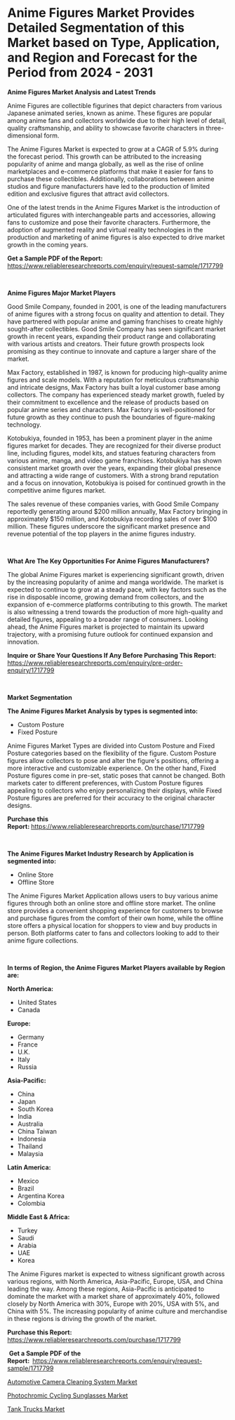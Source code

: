 <p><h1>Anime Figures Market Provides Detailed Segmentation of this Market based on Type, Application, and Region and Forecast for the Period from 2024 - 2031</h1></p><p><strong>Anime Figures Market Analysis and Latest Trends</strong></p>
<p><p>Anime Figures are collectible figurines that depict characters from various Japanese animated series, known as anime. These figures are popular among anime fans and collectors worldwide due to their high level of detail, quality craftsmanship, and ability to showcase favorite characters in three-dimensional form.</p><p>The Anime Figures Market is expected to grow at a CAGR of 5.9% during the forecast period. This growth can be attributed to the increasing popularity of anime and manga globally, as well as the rise of online marketplaces and e-commerce platforms that make it easier for fans to purchase these collectibles. Additionally, collaborations between anime studios and figure manufacturers have led to the production of limited edition and exclusive figures that attract avid collectors.</p><p>One of the latest trends in the Anime Figures Market is the introduction of articulated figures with interchangeable parts and accessories, allowing fans to customize and pose their favorite characters. Furthermore, the adoption of augmented reality and virtual reality technologies in the production and marketing of anime figures is also expected to drive market growth in the coming years.</p></p>
<p><strong>Get a Sample PDF of the Report:&nbsp;</strong> <a href="https://www.reliableresearchreports.com/enquiry/request-sample/1717799">https://www.reliableresearchreports.com/enquiry/request-sample/1717799</a></p>
<p>&nbsp;</p>
<p><strong>Anime Figures Major Market Players</strong></p>
<p><p>Good Smile Company, founded in 2001, is one of the leading manufacturers of anime figures with a strong focus on quality and attention to detail. They have partnered with popular anime and gaming franchises to create highly sought-after collectibles. Good Smile Company has seen significant market growth in recent years, expanding their product range and collaborating with various artists and creators. Their future growth prospects look promising as they continue to innovate and capture a larger share of the market.</p><p>Max Factory, established in 1987, is known for producing high-quality anime figures and scale models. With a reputation for meticulous craftsmanship and intricate designs, Max Factory has built a loyal customer base among collectors. The company has experienced steady market growth, fueled by their commitment to excellence and the release of products based on popular anime series and characters. Max Factory is well-positioned for future growth as they continue to push the boundaries of figure-making technology.</p><p>Kotobukiya, founded in 1953, has been a prominent player in the anime figures market for decades. They are recognized for their diverse product line, including figures, model kits, and statues featuring characters from various anime, manga, and video game franchises. Kotobukiya has shown consistent market growth over the years, expanding their global presence and attracting a wide range of customers. With a strong brand reputation and a focus on innovation, Kotobukiya is poised for continued growth in the competitive anime figures market.</p><p>The sales revenue of these companies varies, with Good Smile Company reportedly generating around $200 million annually, Max Factory bringing in approximately $150 million, and Kotobukiya recording sales of over $100 million. These figures underscore the significant market presence and revenue potential of the top players in the anime figures industry.</p></p>
<p>&nbsp;</p>
<p><strong>What Are The Key Opportunities For Anime Figures Manufacturers?</strong></p>
<p><p>The global Anime Figures market is experiencing significant growth, driven by the increasing popularity of anime and manga worldwide. The market is expected to continue to grow at a steady pace, with key factors such as the rise in disposable income, growing demand from collectors, and the expansion of e-commerce platforms contributing to this growth. The market is also witnessing a trend towards the production of more high-quality and detailed figures, appealing to a broader range of consumers. Looking ahead, the Anime Figures market is projected to maintain its upward trajectory, with a promising future outlook for continued expansion and innovation.</p></p>
<p><strong>Inquire or Share Your Questions If Any Before Purchasing This Report:</strong> <a href="https://www.reliableresearchreports.com/enquiry/pre-order-enquiry/1717799">https://www.reliableresearchreports.com/enquiry/pre-order-enquiry/1717799</a></p>
<p>&nbsp;</p>
<p><strong>Market Segmentation</strong></p>
<p><strong>The Anime Figures Market Analysis by types is segmented into:</strong></p>
<p><ul><li>Custom Posture</li><li>Fixed Posture</li></ul></p>
<p><p>Anime Figures Market Types are divided into Custom Posture and Fixed Posture categories based on the flexibility of the figure. Custom Posture figures allow collectors to pose and alter the figure's positions, offering a more interactive and customizable experience. On the other hand, Fixed Posture figures come in pre-set, static poses that cannot be changed. Both markets cater to different preferences, with Custom Posture figures appealing to collectors who enjoy personalizing their displays, while Fixed Posture figures are preferred for their accuracy to the original character designs.</p></p>
<p><strong>Purchase this Report:&nbsp;</strong><a href="https://www.reliableresearchreports.com/purchase/1717799">https://www.reliableresearchreports.com/purchase/1717799</a></p>
<p>&nbsp;</p>
<p><strong>The Anime Figures Market Industry Research by Application is segmented into:</strong></p>
<p><ul><li>Online Store</li><li>Offline Store</li></ul></p>
<p><p>The Anime Figures Market Application allows users to buy various anime figures through both an online store and offline store market. The online store provides a convenient shopping experience for customers to browse and purchase figures from the comfort of their own home, while the offline store offers a physical location for shoppers to view and buy products in person. Both platforms cater to fans and collectors looking to add to their anime figure collections.</p></p>
<p>&nbsp;</p>
<p><strong>In terms of Region, the Anime Figures Market Players available by Region are:</strong></p>
<p>
    <p> <strong> North America: </strong>
        <ul>
            <li>United States</li>
            <li>Canada</li>
        </ul>
        </p> 
    <p> <strong> Europe: </strong>
        <ul>
            <li>Germany</li>
            <li>France</li>
            <li>U.K.</li>
            <li>Italy</li>
            <li>Russia</li>
        </ul>
        </p> 
    <p> <strong> Asia-Pacific: </strong>
        <ul>
            <li>China</li>
            <li>Japan</li>
            <li>South Korea</li>
            <li>India</li>
            <li>Australia</li>
            <li>China Taiwan</li>
            <li>Indonesia</li>
            <li>Thailand</li>
            <li>Malaysia</li>
        </ul>
        </p> 
    <p> <strong> Latin America: </strong>
        <ul>
            <li>Mexico</li>
            <li>Brazil</li>
            <li>Argentina Korea</li>
            <li>Colombia</li>
        </ul>
        </p> 
    <p> <strong> Middle East & Africa: </strong>
        <ul>
            <li>Turkey</li>
            <li>Saudi</li>
            <li>Arabia</li>
            <li>UAE</li>
            <li>Korea</li>
        </ul>
    </p>
    </p>
<p><p>The Anime Figures market is expected to witness significant growth across various regions, with North America, Asia-Pacific, Europe, USA, and China leading the way. Among these regions, Asia-Pacific is anticipated to dominate the market with a market share of approximately 40%, followed closely by North America with 30%, Europe with 20%, USA with 5%, and China with 5%. The increasing popularity of anime culture and merchandise in these regions is driving the growth of the market.</p></p>
<p><strong>Purchase this Report: </strong><a href="https://www.reliableresearchreports.com/purchase/1717799">https://www.reliableresearchreports.com/purchase/1717799</a></p>
<p>&nbsp;<strong>Get a Sample PDF of the Report:&nbsp;&nbsp;</strong><a href="https://www.reliableresearchreports.com/enquiry/request-sample/1717799">https://www.reliableresearchreports.com/enquiry/request-sample/1717799</a></p>
<p><strong></strong></p>
<p><p><a href="https://military-diascia-e68.notion.site/Global-Automotive-Camera-Cleaning-System-Market-Size-and-Market-Trends-Insights-and-Projections-fro-c6b1e1521eaf42a594924fbf705bfe8f">Automotive Camera Cleaning System Market</a></p><p><a href="https://github.com/edytherolanlouisejk1miz0wig/Market-Research-Report-List-1/blob/main/photochromic-cycling-sunglasses-market.md">Photochromic Cycling Sunglasses Market</a></p><p><a href="https://sudsy-motorcycle-bbc.notion.site/Tank-Trucks-Market-Size-Evaluating-its-Market-Trends-Growth-and-Projections-2024-2031-0eb3b1e5e4394c958dc822ef4fdda801">Tank Trucks Market</a></p></p>
